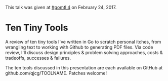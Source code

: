 This talk was given at [#gomtl 4] on February 24, 2017.

[#gomtl 4]: https://golangmontreal.org/en/events/gomtl-04-february-23rd/


# Ten Tiny Tools

A review of ten tiny tools I've written in Go to
scratch personal itches, from wrangling text to
working with Github to generating PDF files. Via
code review, I'll discuss design principles &
problem solving approaches, costs & tradeoffs,
successes & failures.

The ten tools discussed in this presentation are
each available on GitHub at
github.com/qjcg/TOOLNAME. Patches welcome!
